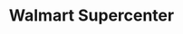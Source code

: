 ---
title: "Walmart Supercenter"
url: /yuma/walmart-supercenter-south-pacific-avenue/
shop: Supermarkt
---